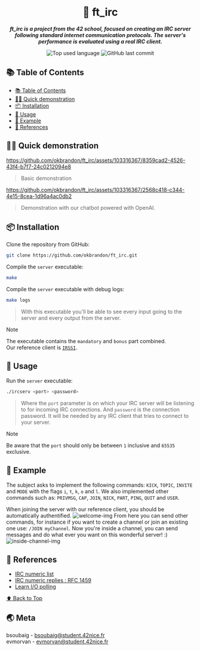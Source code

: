 <h1 align="center">💬 ft_irc</h1>

<p align="center">
	<b><i>ft_irc is a project from the 42 school, focused on creating an IRC server following standard internet communication protocols. The server's performance is evaluated using a real IRC client.</i></b><br>
</p>

<p align="center">
	<img alt="Top used language" src="https://img.shields.io/github/languages/top/okbrandon/ft_irc?color=success"/>
	<img alt="GitHub last commit" src="https://img.shields.io/github/last-commit/okbrandon/ft_irc"/>
</p>

## 📚 Table of Contents

- [📚 Table of Contents](#-table-of-contents)
- [👨‍🏫 Quick demonstration](#-quick-demonstration)
- [📦 Installation](#-installation)
- [📝 Usage](#-usage)
- [📝 Example](#-example)
- [📎 References](#-references)

## 👨‍🏫 Quick demonstration

https://github.com/okbrandon/ft_irc/assets/103316367/8359cad2-4526-43f4-b7f7-24c0212094e8
> Basic demonstration

https://github.com/okbrandon/ft_irc/assets/103316367/2568c418-c344-4e15-8cea-1d96a4ac0db2
> Demonstration with our chatbot powered with OpenAI.

## 📦 Installation

Clone the repository from GitHub:
```sh
git clone https://github.com/okbrandon/ft_irc.git
```

Compile the `server` executable:
```sh
make
```

Compile the `server` executable with debug logs:
```sh
make logs
```
> With this executable you'll be able to see every input going to the server and every output from the server.

> [!NOTE]
> The executable contains the `mandatory` and `bonus` part combined. <br />
> Our reference client is [`IRSSI`](https://irssi.org/).

## 📝 Usage

Run the `server` executable:
```sh
./ircserv <port> <password>
```
> Where the `port` parameter is on which your IRC server will be listening to for incoming IRC connections.
> And `password` is the connection password. It will be needed by any IRC client that tries to connect to your server.

> [!NOTE]
> Be aware that the `port` should only be between `1` inclusive and `65535` exclusive.

## 📝 Example

The subject asks to implement the following commands: `KICK`, `TOPIC`, `INVITE` and `MODE` with the flags `i`, `t`, `k`, `o` and `l`.
We also implemented other commands such as: `PRIVMSG`, `CAP`, `JOIN`, `NICK`, `PART`, `PING`, `QUIT` and `USER`.

When joining the server with our reference client, you should be automatically authentified.
![welcome-img](https://github.com/okbrandon/ft_irc/assets/103316367/fdd441d1-7ea3-4e72-81d3-c24b9319cd83)
From here you can send other commands, for instance if you want to create a channel or join an existing one use: `/JOIN myChannel`. Now you're inside a channel, you can send messages and do what ever you want on this wonderful server! :)
![inside-channel-img](https://github.com/okbrandon/ft_irc/assets/103316367/3052c1d7-8ae3-41f2-8ecc-32843c249cdd)

## 📎 References

- [IRC numeric list](https://www.alien.net.au/irc/irc2numerics.html)
- [IRC numeric replies : RFC 1459](http://www.iprelax.fr/irc/irc_rfcus6.php)
- [Learn I/O polling](https://github.com/pniewiejski/learn-io-polling)

[⬆ Back to Top](#-table-of-contents)

## 🌏 Meta

bsoubaig - bsoubaig@student.42nice.fr <br />
evmorvan - evmorvan@student.42nice.fr
